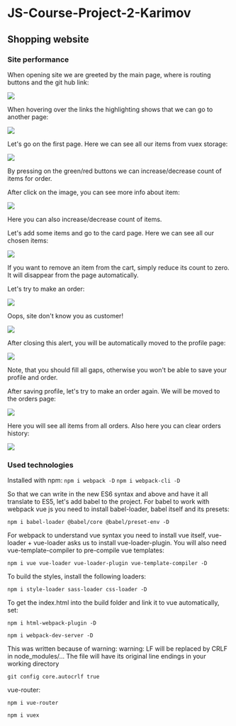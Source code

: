 # JS-Course-Project-2-Karimov
## Shopping website

### Site performance

When opening site we are greeted by the main page, where is routing buttons and the git hub link:

![](https://sun9-43.userapi.com/impg/hApqvZ2IkofwmFn246kdV6zvIM7o7Wp486WAgQ/DT7MbW7uIs8.jpg?size=1280x651&quality=96&sign=6f96ea196f5cb4d34bc1a460d499f2ea&type=album)

When hovering over the links the highlighting shows that we can go to another page:

![](https://sun9-55.userapi.com/impg/BHaUi5Lz3paAB671dZMEsJh9I0ozLzekEO0mdw/Lqe0OW9GIy8.jpg?size=353x161&quality=96&sign=6d10bfe1c11b572a3a38bb3395459606&type=album)

Let's go on the first page. Here we can see all our items from vuex storage:

![](https://sun9-21.userapi.com/impg/ry4i63N6cq_zzLgSHZ17N7MlpHeNgqmsx0jdbg/hJwOLlcPqQQ.jpg?size=1280x647&quality=96&sign=ab8865986054024eaa40f796d95f114d&type=album)

By pressing on the green/red buttons we can increase/decrease count of items for order.

After click on the image, you can see more info about item:

![](https://sun9-9.userapi.com/impg/5XlPYaNjVmWCrdtrVHEMhx5d3wbAiSgZjPv-fw/vgLDfnZqYi4.jpg?size=1280x649&quality=96&sign=7fbb5751ed93905965a18ce956560207&type=album)

Here you can also increase/decrease count of items.

Let's add some items and go to the card page. Here we can see all our chosen items:

![](https://sun9-57.userapi.com/impg/_23GaNQJQP-m7lyWaFEtdkjYEAoECAK3CgIYDQ/uh97Ws4MEzE.jpg?size=1280x646&quality=96&sign=657f0000f58a775c026c61c92badcb9e&type=album)

If you want to remove an item from the cart, simply reduce its count to zero. It will disappear from the page automatically.

Let's try to make an order: 

![](https://sun9-5.userapi.com/impg/fjMX1GCErogRta3VEMgAaXRKAsZmJBt0XeJXnw/cevHDX8F4tk.jpg?size=453x138&quality=96&sign=33cba4b38c61357f2984d26534827deb&type=album)

Oops, site don't know you as customer!

![](https://sun9-27.userapi.com/impg/X17oIeX_h3QHuS1OzyOZn53_G8DWYs0HQw5K1A/Jm71fH6IiTM.jpg?size=710x219&quality=96&sign=3ce328155157b5e710e57b2202f8f9da&type=album)

After closing this alert, you will be automatically moved to the profile page:

![](https://sun9-13.userapi.com/impg/vMzBKj8B2kcN8UZKvwmPLWiYqpEzJjv__PCtWQ/7qkRA50J4Fk.jpg?size=458x495&quality=96&sign=cf37e5877c998d48a4da68bf2a706966&type=album)

Note, that you should fill all gaps, otherwise you won't be able to save your profile and order.

After saving profile, let's try to make an order again. We will be moved to the orders page:

![](https://sun9-63.userapi.com/impg/jVPXyTvo2fA9lcB_OWRtMsjRZnDEPjLmlaqb3w/2B-3OHr-__o.jpg?size=1280x640&quality=96&sign=6a8dfe83a12750c05a74c957eabaf7bb&type=album)

Here you will see all items from all orders. Also here you can clear orders history:

![](https://sun9-57.userapi.com/impg/efh9ffHGdsmF2oOFuCnLKdb8pM2UA6xJDNV-qg/fEkpUh4aJYI.jpg?size=196x54&quality=96&sign=950f8e047fc5e9918d50126e5825fc4b&type=album)


### Used technologies

Installed with npm:
`npm i webpack -D`
`npm i webpack-cli -D`

So that we can write in the new ES6 syntax and above and have it all translate to ES5, let's add babel to the project. 
For babel to work with webpack vue js you need to install babel-loader, babel itself and its presets:

`npm i babel-loader @babel/core @babel/preset-env -D`

For webpack to understand vue syntax you need to install vue itself, vue-loader + vue-loader asks us to install 
vue-loader-plugin. You will also need vue-template-compiler to pre-compile vue templates:

`npm i vue vue-loader vue-loader-plugin vue-template-compiler -D`

To build the styles, install the following loaders:

`npm i style-loader sass-loader css-loader -D`

To get the index.html into the build folder and link it to vue automatically, set:

`npm i html-webpack-plugin -D`

`npm i webpack-dev-server -D`

This was written because of warning:
warning: LF will be replaced by CRLF in node_modules/...
The file will have its original line endings in your working directory

`git config core.autocrlf true`

vue-router:

`npm i vue-router`

`npm i vuex`